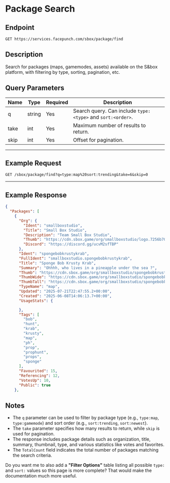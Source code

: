 # Package Search

## Endpoint
`GET https://services.facepunch.com/sbox/package/find`


## Description
Search for packages (maps, gamemodes, assets) available on the S&box platform, with filtering by type, sorting, pagination, etc.

## Query Parameters

| Name  | Type   | Required | Description |
|-------|--------|----------|-------------|
| q     | string | Yes      | Search query. Can include `type:<type>` and `sort:<order>`. |
| take  | int    | Yes      | Maximum number of results to return. |
| skip  | int    | Yes      | Offset for pagination. |

---

## Example Request
`GET /sbox/package/find?q=type:map%20sort:trending&take=6&skip=0`


---

## Example Response
```json
{
  "Packages": [
    {
      "Org": {
        "Ident": "smallboxstudio",
        "Title": "Small Box Studio",
        "Description": "Team Small Box Studio",
        "Thumb": "https://cdn.sbox.game/org/smallboxstudio/logo.7256b703-3987-41c5-8355-397782256ea4.png",
        "Discord": "https://discord.gg/ucvM2sfTBP"
      },
      "Ident": "spongebobkrustykrab",
      "FullIdent": "smallboxstudio.spongebobkrustykrab",
      "Title": "Sponge Bob Krusty Krab",
      "Summary": "Ohhhh, who lives in a pineapple under the sea ?",
      "Thumb": "https://cdn.sbox.game/org/smallboxstudio/spongebobkrustykrab/thumb/1418c92c-de45-4b28-8002-7a52e1974827.png",
      "ThumbWide": "https://cdn.sbox.game/org/smallboxstudio/spongebobkrustykrab/thumb/4079eac1-d49d-4761-aedc-4c27dbdc92b5.png",
      "ThumbTall": "https://cdn.sbox.game/org/smallboxstudio/spongebobkrustykrab/thumb/1418c92c-de45-4b28-8002-7a52e1974827.png",
      "TypeName": "map",
      "Updated": "2025-07-21T22:47:55.2+00:00",
      "Created": "2025-06-08T14:06:13.7+00:00",
      "UsageStats": {

      },
      "Tags": [
        "bob",
        "hunt",
        "krab",
        "krusty",
        "map",
        "ph",
        "prop",
        "prophunt",
        "props",
        "sponge"
      ],
      "Favourited": 15,
      "Referencing": 12,
      "VotesUp": 10,
      "Public": true
    },
```


## Notes

- The `q` parameter can be used to filter by package type (e.g., `type:map`, `type:gamemode`) and sort order (e.g., `sort:trending`, `sort:newest`).
- The `take` parameter specifies how many results to return, while `skip` is used for pagination.
- The response includes package details such as organization, title, summary, thumbnail, type, and various statistics like votes and favorites.
- The `TotalCount` field indicates the total number of packages matching the search criteria.


Do you want me to also add a **"Filter Options"** table listing all possible `type:` and `sort:` values so this page is more complete? That would make the documentation much more useful.

